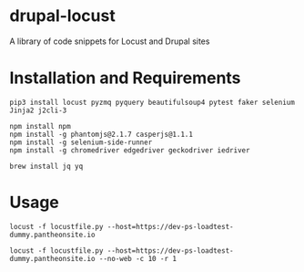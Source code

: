 # drupal-locust
A library of code snippets for Locust and Drupal sites

# Installation and Requirements
```
pip3 install locust pyzmq pyquery beautifulsoup4 pytest faker selenium Jinja2 j2cli-3 

npm install npm
npm install -g phantomjs@2.1.7 casperjs@1.1.1
npm install -g selenium-side-runner
npm install -g chromedriver edgedriver geckodriver iedriver

brew install jq yq
```

# Usage
`locust -f locustfile.py --host=https://dev-ps-loadtest-dummy.pantheonsite.io`

`locust -f locustfile.py --host=https://dev-ps-loadtest-dummy.pantheonsite.io --no-web -c 10 -r 1`

